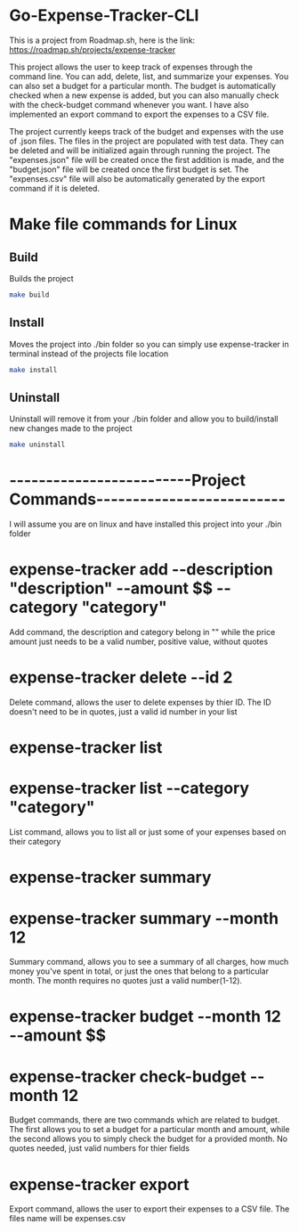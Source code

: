 # Go-Expense-Tracker-CLI
This is a project from Roadmap.sh, here is the link: https://roadmap.sh/projects/expense-tracker

This project allows the user to keep track of expenses through the command line. You can add, delete, list, and summarize your expenses. You can also set a budget for a particular month. The budget is automatically checked when a new expense is added, but you can also manually  check with the check-budget command whenever you want. I have also implemented an export command to export the expenses to a CSV file.

The project currently keeps track of the budget and expenses with the use of .json files. The files in the project are populated with test data. They can be deleted and will be initialized again through running the project. The "expenses.json" file will be created once the first addition is made, and the "budget.json" file will be created once the first budget is set. The "expenses.csv" file will also be automatically generated by  the export command if it is deleted.

# Make file commands for Linux

## Build
Builds the project 
```bash
make build
```
## Install
Moves the project into ./bin folder so you can simply use expense-tracker in terminal instead of the projects file location
```bash
make install
```

## Uninstall
Uninstall will remove it from your ./bin folder and allow you to build/install new changes made to the project
```bash
make uninstall
```

# -------------------------Project Commands--------------------------
 I will assume you are on linux and have installed this project into your ./bin folder

# expense-tracker add --description "description" --amount $$ --category "category"
Add command, the description and category belong in "" while the price amount just needs to be a valid number, positive value, without quotes

# expense-tracker delete --id 2
Delete command, allows the user to delete expenses by thier ID. The ID doesn't need to be in quotes, just a valid id number in your list

# expense-tracker list
# expense-tracker list --category "category"
List command, allows you to list all or just some of your expenses based on their category

# expense-tracker summary
# expense-tracker summary --month 12
Summary command, allows you to see a summary of all charges, how much money you've spent in total, or just the ones that belong to a particular month. The month requires no quotes just a valid number(1-12).

# expense-tracker budget --month 12 --amount $$
# expense-tracker check-budget --month 12
Budget commands, there are two commands which are related to budget. The first allows you to set a budget for a particular month and amount, while the second allows you to simply check the budget for a provided month. No quotes needed, just valid numbers for thier fields

# expense-tracker export
Export command, allows the user to export their expenses to a CSV file. The files name will be expenses.csv